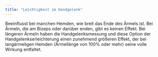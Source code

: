 ```yaml
---
title: "Leichtigkeit im Handgelenk"
---
```


Beeinflusst bei manchen Hemden, wie breit das Ende des Ärmels ist. Bei Ärmeln, die am Bizeps oder darüber enden, gibt es keinen Effekt. Bei längeren Ärmeln haben die Handgelenksmessung und diese Option der Handgelenkserleichterung einen zunehmend größeren Effekt, der bei langärmeligen Hemden (Ärmellänge von 100% oder mehr) seine volle Wirkung entfaltet.

